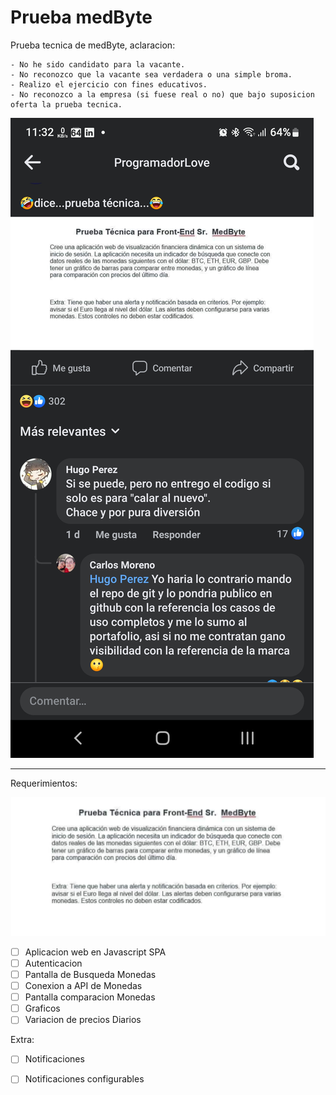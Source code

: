# Prueba medByte


Prueba tecnica de medByte, aclaracion:

    - No he sido candidato para la vacante.
    - No reconozco que la vacante sea verdadera o una simple broma.
    - Realizo el ejercicio con fines educativos. 
    - No reconozco a la empresa (si fuese real o no) que bajo suposicion oferta la prueba tecnica.


![Imagen en redes sociales](Screenshot_20220729-113259_Facebook.jpg)


---





Requerimientos:

![Definicion de prueba tecnica medByte](medByte.png)

- [ ] Aplicacion web en Javascript SPA
- [ ] Autenticacion  
- [ ] Pantalla de Busqueda Monedas
- [ ] Conexion a API de Monedas
- [ ] Pantalla comparacion Monedas
- [ ] Graficos 
- [ ] Variacion de precios Diarios

Extra:

- [ ] Notificaciones 
- [ ] Notificaciones configurables





